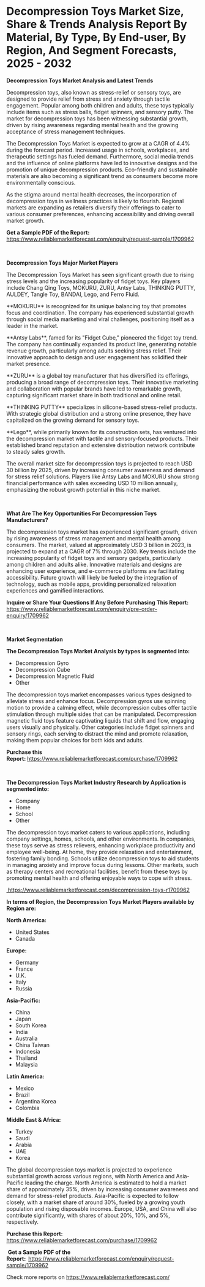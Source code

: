 <p><h1>Decompression Toys Market Size, Share & Trends Analysis Report By Material, By Type, By End-user, By Region, And Segment Forecasts, 2025 - 2032</h1></p><p><strong>Decompression Toys Market Analysis and Latest Trends</strong></p>
<p><p>Decompression toys, also known as stress-relief or sensory toys, are designed to provide relief from stress and anxiety through tactile engagement. Popular among both children and adults, these toys typically include items such as stress balls, fidget spinners, and sensory putty. The market for decompression toys has been witnessing substantial growth, driven by rising awareness regarding mental health and the growing acceptance of stress management techniques. </p><p>The Decompression Toys Market is expected to grow at a CAGR of 4.4% during the forecast period. Increased usage in schools, workplaces, and therapeutic settings has fueled demand. Furthermore, social media trends and the influence of online platforms have led to innovative designs and the promotion of unique decompression products. Eco-friendly and sustainable materials are also becoming a significant trend as consumers become more environmentally conscious. </p><p>As the stigma around mental health decreases, the incorporation of decompression toys in wellness practices is likely to flourish. Regional markets are expanding as retailers diversify their offerings to cater to various consumer preferences, enhancing accessibility and driving overall market growth.</p></p>
<p><strong>Get a Sample PDF of the Report:&nbsp;</strong> <a href="https://www.reliablemarketforecast.com/enquiry/request-sample/1709962?utm_campaign=1832&utm_medium=2&utm_source=Github&utm_content=ia&utm_term=10012025&utm_id=decompression-toys">https://www.reliablemarketforecast.com/enquiry/request-sample/1709962</a></p>
<p>&nbsp;</p>
<p><strong>Decompression Toys Major Market Players</strong></p>
<p><p>The Decompression Toys Market has seen significant growth due to rising stress levels and the increasing popularity of fidget toys. Key players include Chang Qing Toys, MOKURU, ZURU, Antsy Labs, THINKING PUTTY, AULDEY, Tangle Toy, BANDAI, Lego, and Ferro Fluid.</p><p>**MOKURU** is recognized for its unique balancing toy that promotes focus and coordination. The company has experienced substantial growth through social media marketing and viral challenges, positioning itself as a leader in the market. </p><p>**Antsy Labs**, famed for its "Fidget Cube," pioneered the fidget toy trend. The company has continually expanded its product line, generating notable revenue growth, particularly among adults seeking stress relief. Their innovative approach to design and user engagement has solidified their market presence.</p><p>**ZURU** is a global toy manufacturer that has diversified its offerings, producing a broad range of decompression toys. Their innovative marketing and collaboration with popular brands have led to remarkable growth, capturing significant market share in both traditional and online retail.</p><p>**THINKING PUTTY** specializes in silicone-based stress-relief products. With strategic global distribution and a strong online presence, they have capitalized on the growing demand for sensory toys. </p><p>**Lego**, while primarily known for its construction sets, has ventured into the decompression market with tactile and sensory-focused products. Their established brand reputation and extensive distribution network contribute to steady sales growth.</p><p>The overall market size for decompression toys is projected to reach USD 30 billion by 2025, driven by increasing consumer awareness and demand for stress relief solutions. Players like Antsy Labs and MOKURU show strong financial performance with sales exceeding USD 10 million annually, emphasizing the robust growth potential in this niche market.</p></p>
<p>&nbsp;</p>
<p><strong>What Are The Key Opportunities For Decompression Toys Manufacturers?</strong></p>
<p><p>The decompression toys market has experienced significant growth, driven by rising awareness of stress management and mental health among consumers. The market, valued at approximately USD 3 billion in 2023, is projected to expand at a CAGR of 7% through 2030. Key trends include the increasing popularity of fidget toys and sensory gadgets, particularly among children and adults alike. Innovative materials and designs are enhancing user experience, and e-commerce platforms are facilitating accessibility. Future growth will likely be fueled by the integration of technology, such as mobile apps, providing personalized relaxation experiences and gamified interactions.</p></p>
<p><strong>Inquire or Share Your Questions If Any Before Purchasing This Report:</strong> <a href="https://www.reliablemarketforecast.com/enquiry/pre-order-enquiry/1709962?utm_campaign=1832&utm_medium=2&utm_source=Github&utm_content=ia&utm_term=10012025&utm_id=decompression-toys">https://www.reliablemarketforecast.com/enquiry/pre-order-enquiry/1709962</a></p>
<p>&nbsp;</p>
<p><strong>Market Segmentation</strong></p>
<p><strong>The Decompression Toys Market Analysis by types is segmented into:</strong></p>
<p><ul><li>Decompression Gyro</li><li>Decompression Cube</li><li>Decompression Magnetic Fluid</li><li>Other</li></ul></p>
<p><p>The decompression toys market encompasses various types designed to alleviate stress and enhance focus. Decompression gyros use spinning motion to provide a calming effect, while decompression cubes offer tactile stimulation through multiple sides that can be manipulated. Decompression magnetic fluid toys feature captivating liquids that shift and flow, engaging users visually and physically. Other categories include fidget spinners and sensory rings, each serving to distract the mind and promote relaxation, making them popular choices for both kids and adults.</p></p>
<p><strong>Purchase this Report:&nbsp;</strong><a href="https://www.reliablemarketforecast.com/purchase/1709962?utm_campaign=1832&utm_medium=2&utm_source=Github&utm_content=ia&utm_term=10012025&utm_id=decompression-toys">https://www.reliablemarketforecast.com/purchase/1709962</a></p>
<p>&nbsp;</p>
<p><strong>The Decompression Toys Market Industry Research by Application is segmented into:</strong></p>
<p><ul><li>Company</li><li>Home</li><li>School</li><li>Other</li></ul></p>
<p><p>The decompression toys market caters to various applications, including company settings, homes, schools, and other environments. In companies, these toys serve as stress relievers, enhancing workplace productivity and employee well-being. At home, they provide relaxation and entertainment, fostering family bonding. Schools utilize decompression toys to aid students in managing anxiety and improve focus during lessons. Other markets, such as therapy centers and recreational facilities, benefit from these toys by promoting mental health and offering enjoyable ways to cope with stress.</p></p>
<p><a href="https://www.reliablemarketforecast.com/decompression-toys-r1709962?utm_campaign=1832&utm_medium=2&utm_source=Github&utm_content=ia&utm_term=10012025&utm_id=decompression-toys">&nbsp;https://www.reliablemarketforecast.com/decompression-toys-r1709962</a></p>
<p><strong>In terms of Region, the Decompression Toys Market Players available by Region are:</strong></p>
<p>
    <p> <strong> North America: </strong>
        <ul>
            <li>United States</li>
            <li>Canada</li>
        </ul>
        </p> 
    <p> <strong> Europe: </strong>
        <ul>
            <li>Germany</li>
            <li>France</li>
            <li>U.K.</li>
            <li>Italy</li>
            <li>Russia</li>
        </ul>
        </p> 
    <p> <strong> Asia-Pacific: </strong>
        <ul>
            <li>China</li>
            <li>Japan</li>
            <li>South Korea</li>
            <li>India</li>
            <li>Australia</li>
            <li>China Taiwan</li>
            <li>Indonesia</li>
            <li>Thailand</li>
            <li>Malaysia</li>
        </ul>
        </p> 
    <p> <strong> Latin America: </strong>
        <ul>
            <li>Mexico</li>
            <li>Brazil</li>
            <li>Argentina Korea</li>
            <li>Colombia</li>
        </ul>
        </p> 
    <p> <strong> Middle East & Africa: </strong>
        <ul>
            <li>Turkey</li>
            <li>Saudi</li>
            <li>Arabia</li>
            <li>UAE</li>
            <li>Korea</li>
        </ul>
    </p>
    </p>
<p><p>The global decompression toys market is projected to experience substantial growth across various regions, with North America and Asia-Pacific leading the charge. North America is estimated to hold a market share of approximately 35%, driven by increasing consumer awareness and demand for stress-relief products. Asia-Pacific is expected to follow closely, with a market share of around 30%, fueled by a growing youth population and rising disposable incomes. Europe, USA, and China will also contribute significantly, with shares of about 20%, 10%, and 5%, respectively.</p></p>
<p><strong>Purchase this Report: </strong><a href="https://www.reliablemarketforecast.com/purchase/1709962?utm_campaign=1832&utm_medium=2&utm_source=Github&utm_content=ia&utm_term=10012025&utm_id=decompression-toys">https://www.reliablemarketforecast.com/purchase/1709962</a></p>
<p>&nbsp;<strong>Get a Sample PDF of the Report:&nbsp;&nbsp;</strong><a href="https://www.reliablemarketforecast.com/enquiry/request-sample/1709962?utm_campaign=1832&utm_medium=2&utm_source=Github&utm_content=ia&utm_term=10012025&utm_id=decompression-toys">https://www.reliablemarketforecast.com/enquiry/request-sample/1709962</a></p>
<p><strong></strong></p>
<p>Check more reports on <a href="https://www.reliablemarketforecast.com/?utm_campaign=1832&utm_medium=2&utm_source=Github&utm_content=ia&utm_term=10012025&utm_id=decompression-toys">https://www.reliablemarketforecast.com/</a></p>